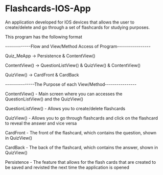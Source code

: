 # Flashcards-IOS-App
An application developed for IOS devices that allows the user to create/delete and go through a set of flashcards for studying purposes. 

This program has the following format 

-------------Flow and View/Method Access of Program----------------- 

Quiz_MeApp -> Persistence & ContentView()

ContentView() -> QuestionListView() & QuizView() & ContentView()

QuizView() -> CardFront & CardBack 

---------------The Purpose of each View/Method----------------

ContentView() - Main screen where you can accesses the QuestionListView() and the QuizView()

QuestionListView() - Allows you to create/delete flashcards 

QuizView() - Allows you to go through flashcards and click on the flashcard to reveal the answer and vice versa

CardFront - The front of the flashcard, which contains the question, shown in QuizView()

CardBack - The back of the flashcard, which contains the answer, shown in QuizView()

Persistence - The feature that allows for the flash cards that are created to be saved and revisted the next time the application is opened



